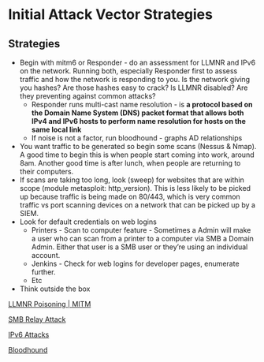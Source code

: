 # Initial Attack Vector Strategies

## Strategies

- Begin with mitm6 or Responder - do an assessment for LLMNR and IPv6 on the network. Running both, especially Responder first to assess traffic and how the network is responding to you. Is the network giving you hashes? Are those hashes easy to crack? Is LLMNR disabled? Are they preventing against common attacks?
    - Responder runs multi-cast name resolution - is **a protocol based on the
    Domain Name System (DNS) packet format that allows both IPv4 and IPv6 
    hosts to perform name resolution for hosts on the same local link**
    - If noise is not a factor, run bloodhound - graphs AD relationships
- You want traffic to be generated so begin some scans (Nessus & Nmap). A good time to begin this is when people start coming into work, around 8am. Another good time is after lunch, when people are returning to their computers.
- If scans are taking too long, look (sweep) for websites that are within scope (module metasploit: http_version). This is less likely to be picked up because traffic is being made on 80/443, which is very common traffic vs port scanning devices on a network that can be picked up by a SIEM.
- Look for default credentials on web logins
    - Printers - Scan to computer feature - Sometimes a Admin will make a user who can scan from a printer to a computer via SMB a Domain Admin. Either that user is a SMB user or they’re using an individual account.
    - Jenkins - Check for web logins for developer pages, enumerate further.
    - Etc
- Think outside the box

[LLMNR Poisoning | MITM](Initial%20Attack%20Vector%20Strategies%2043726e8fc0464ebc8718e093ca0f26b9/LLMNR%20Poisoning%20MITM%207d8678bdde8c4f2a856c4c3dfcc38c53.md)

[SMB Relay Attack](Initial%20Attack%20Vector%20Strategies%2043726e8fc0464ebc8718e093ca0f26b9/SMB%20Relay%20Attack%20b40788850b4c4f5e958f89463d1db0ad.md)

[IPv6 Attacks](Initial%20Attack%20Vector%20Strategies%2043726e8fc0464ebc8718e093ca0f26b9/IPv6%20Attacks%200b9330add69b4c9485f9176ec849bd0a.md)

[Bloodhound](Initial%20Attack%20Vector%20Strategies%2043726e8fc0464ebc8718e093ca0f26b9/Bloodhound%20f824389592304db99e91902d158d486c.md)